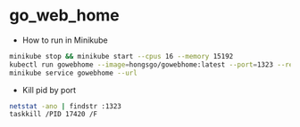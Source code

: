 # go_web_home
* How to run in Minikube
```bash
minikube stop && minikube start --cpus 16 --memory 15192
kubectl run gowebhome --image=hongsgo/gowebhome:latest --port=1323 --restart=Always
minikube service gowebhome --url
```
* Kill pid by port
```bash
netstat -ano | findstr :1323
taskkill /PID 17420 /F
```